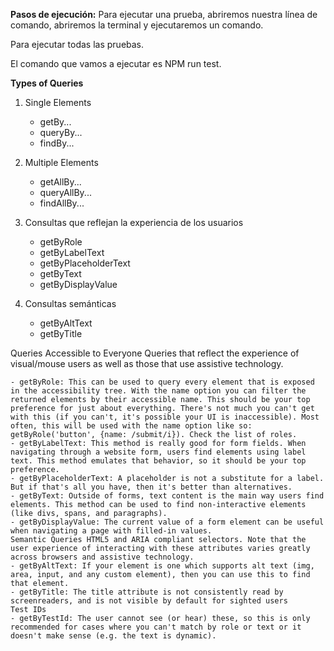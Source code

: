 **Pasos de ejecución:**
Para ejecutar una prueba, abriremos nuestra línea de comando, abriremos la terminal y ejecutaremos un comando.

Para ejecutar todas las pruebas.

El comando que vamos a ejecutar es NPM run test.

**Types of Queries**
1. Single Elements 
    - getBy... 
    - queryBy... 
    - findBy... 

2. Multiple Elements 
    - getAllBy...
    - queryAllBy...
    - findAllBy...

3. Consultas que reflejan la experiencia de los usuarios 
    - getByRole
    - getByLabelText
    - getByPlaceholderText
    - getByText
    - getByDisplayValue

4. Consultas semánticas
    - getByAltText
    - getByTitle
      
Queries Accessible to Everyone 
Queries that reflect the experience of visual/mouse users as well as those that use assistive technology.

    - getByRole: This can be used to query every element that is exposed in the accessibility tree. With the name option you can filter the returned elements by their accessible name. This should be your top preference for just about everything. There's not much you can't get with this (if you can't, it's possible your UI is inaccessible). Most often, this will be used with the name option like so: getByRole('button', {name: /submit/i}). Check the list of roles.
    - getByLabelText: This method is really good for form fields. When navigating through a website form, users find elements using label text. This method emulates that behavior, so it should be your top preference.
    - getByPlaceholderText: A placeholder is not a substitute for a label. But if that's all you have, then it's better than alternatives.
    - getByText: Outside of forms, text content is the main way users find elements. This method can be used to find non-interactive elements (like divs, spans, and paragraphs).
    - getByDisplayValue: The current value of a form element can be useful when navigating a page with filled-in values.
    Semantic Queries HTML5 and ARIA compliant selectors. Note that the user experience of interacting with these attributes varies greatly across browsers and assistive technology.
    - getByAltText: If your element is one which supports alt text (img, area, input, and any custom element), then you can use this to find that element.
    - getByTitle: The title attribute is not consistently read by screenreaders, and is not visible by default for sighted users
    Test IDs
    - getByTestId: The user cannot see (or hear) these, so this is only recommended for cases where you can't match by role or text or it doesn't make sense (e.g. the text is dynamic).

